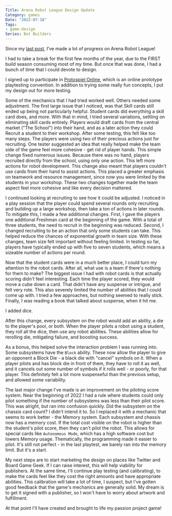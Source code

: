 ```yaml
---
Title: Arena Robot League Design Update
Category: games
Date: "2022-07-18"
Tags:
- game-design
Series: Bot Builders
---
```


Since my [last post], I've made a lot of progress on Arena Robot League!

I had to take a break for the first few months of the year, due to the FIRST build season consuming most of my time.
But once that was done, I had a bunch of time that I could devote to design.

I signed up to participate in [Protospiel Online], which is an online prototype playtesting convention.
In addition to trying some really fun concepts, I put my design out for more testing.

Some of the mechanics that I had tried worked well. Others needed some adjustment.
The first large issue that I noticed, was that Skill cards still ended up being not particularly helpful.
Student cards did everything a skill card does, and more.
With that in mind, I tried several variations, settling on eliminating skill cards entirely.
Players would draft cards from the central market ("The School") into their hand, and as a later action they could Recruit a student to their workshop.
After some testing, this felt like too many steps. The players were using two of their precious actions just for recruiting.
One tester suggested an idea that really helped make the team side of the game feel more cohesive - get rid of player hands.
This simple change fixed numerous issues.
Because there was no hand, players recruited directly from the school, using only one action.
This left more actions for robot development.
This change also meant that players couldn't use cards from their hand to assist actions.
This placed a greater emphasis on teamwork and resource management, since now you were limited by the students in your workshop.
These two changes together made the team aspect feel more cohesive and like every decision mattered.

I continued looking at recruiting to see how it could be adjusted.
I noticed in a play session that the player could spend several rounds only recruiting and building up a large workshop, then take a ton of actions in later rounds.
To mitigate this, I made a few additional changes.
First, I gave the players one additional Freshman card at the beginning of the game.
With a total of three students, the need to recruit in the beginning was reduced.
Second, I changed recruiting to be an action that only some students can take.
This helped reduce the chances of exponential growth in team size.
With these changes, team size felt important without feeling limited.
In testing so far, players have typically ended up with five to seven students, which means a sizeable number of actions per round.

Now that the student cards were in a much better place, I could turn my attention to the robot cards.
After all, what use is a team if there's nothing for them to make?
The biggest issue I had with robot cards is that actually scoring didn't feel interesting.
Each time the player scored, they would move a cube down a card.
That didn't have any suspense or intrigue, and felt very rote.
This also severely limited the number of abilities that I could come up with.
I tried a few approaches, but nothing seemed to really stick.
Finally, I was reading a book that talked about suspense, when it hit me.

I added dice.

After this change, every subsystem on the robot would add an ability, a die to the player's pool, or both.
When the player pilots a robot using a student, they roll all the dice, then use any robot abilities.
These abilities allow for rerolling die, mitigating failure, and boosting success.

As a bonus, this helped solve the interaction problem I was running into.
Some subsystems have the `Block` ability.
These now allow the player to give an opponent a Block Die - a black die with "cancel" symbols on it.
When a player pilots and has block die in front of them, they have to roll it as well, and it cancels out some number of symbols if it rolls well - or poorly, for that player.
This definitely felt a lot more suspenseful than the previous setup, and allowed some variability.

The last major change I've made is an improvement on the piloting score system.
Near the beginning of 2022 I had a rule where students could only pilot something if the number of subsystems was less than their pilot score.
This was alright, but ran into confusion quickly.
Did the subsystem on the chassis card count? I didn't intend it to.
So I replaced it with a mechanic that seems to work better - the Memory system.
Each subsystem and chassis now has a memory cost.
If the total cost visible on the robot is higher than the student's pilot score, then they can't pilot the robot.
This allows for special cards like `Autonomous Mode`, which has a high software cost but lowers Memory usage.
Thematically, the programming made it easier to pilot.
It's still not perfect - in the last playtest, we barely ran into the memory limit.
But it's a start.

My next steps are to start marketing the design on places like Twitter and Board Game Geek.
If I can raise interest, this will help viability for publishers.
At the same time, I'll continue play testing (and calibrating), to make the cards feel like they cost the right amounts and have appropriate abilities.
This calibration will take a lot of time, I suspect, but I've gotten good feedback that the game's mechanics are generally solid.
My dream is to get it signed with a publisher, so I won't have to worry about artwork and fulfillment.

At that point I'll have created and brought to life my passion project game!

[last post]: {filename}/2021/08/21-arena-robot-league-first-design.md
[Protospiel Online]: https://protospiel.online/
